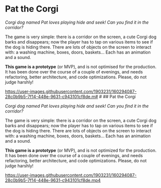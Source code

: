 # Pat the Corgi

*Corgi dog named Pat loves playing hide and seek! Can you find it in the corridor?*

The game is very simple: there is a corridor on the screen, a cute Corgi dog barks and disappears; now the player has to tap on various items to see if the dog is hiding there. There are lots of objects on the screen to interact with: a washing machine, boxes, doors, baskets... Each has an animation and a sound.

**This game is a prototype** (or MVP), and is not optimised for the production. It has been done over the course of a couple of evenings, and needs refactoring, better architecture, and code optimizations. Please, do not judge harshly!

https://user-images.githubusercontent.com/1903231/160294087-28c0b9b5-7f14-448e-9631-c943101cf8de.m# # ## Pat the Corgi

*Corgi dog named Pat loves playing hide and seek! Can you find it in the corridor?*

The game is very simple: there is a corridor on the screen, a cute Corgi dog barks and disappears; now the player has to tap on various items to see if the dog is hiding there. There are lots of objects on the screen to interact with: a washing machine, boxes, doors, baskets... Each has an animation and a sound.

**This game is a prototype** (or MVP), and is not optimized for the production. It has been done over the course of a couple of evenings, and needs refactoring, better architecture, and code optimizations. Please, do not judge harshly!

https://user-images.githubusercontent.com/1903231/160294087-28c0b9b5-7f14-448e-9631-c943101cf8de.mp4

